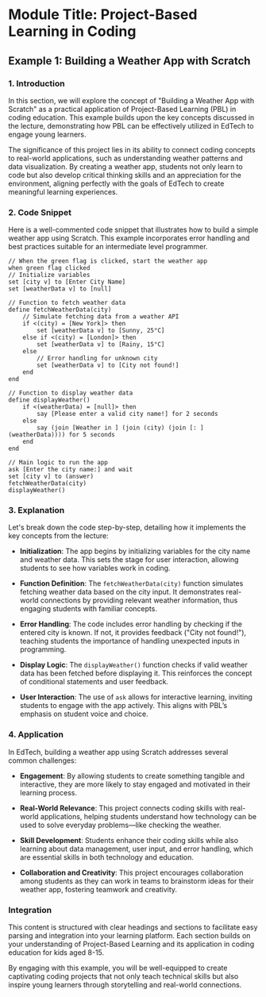 # Module Title: Project-Based Learning in Coding

## Example 1: Building a Weather App with Scratch

### 1. Introduction
In this section, we will explore the concept of "Building a Weather App with Scratch" as a practical application of Project-Based Learning (PBL) in coding education. This example builds upon the key concepts discussed in the lecture, demonstrating how PBL can be effectively utilized in EdTech to engage young learners. 

The significance of this project lies in its ability to connect coding concepts to real-world applications, such as understanding weather patterns and data visualization. By creating a weather app, students not only learn to code but also develop critical thinking skills and an appreciation for the environment, aligning perfectly with the goals of EdTech to create meaningful learning experiences.

### 2. Code Snippet
Here is a well-commented code snippet that illustrates how to build a simple weather app using Scratch. This example incorporates error handling and best practices suitable for an intermediate level programmer.

```scratch
// When the green flag is clicked, start the weather app
when green flag clicked
// Initialize variables
set [city v] to [Enter City Name]
set [weatherData v] to [null]

// Function to fetch weather data
define fetchWeatherData(city)
    // Simulate fetching data from a weather API
    if <(city) = [New York]> then
        set [weatherData v] to [Sunny, 25°C]
    else if <(city) = [London]> then
        set [weatherData v] to [Rainy, 15°C]
    else
        // Error handling for unknown city
        set [weatherData v] to [City not found!]
    end
end

// Function to display weather data
define displayWeather()
    if <(weatherData) = [null]> then
        say [Please enter a valid city name!] for 2 seconds
    else
        say (join [Weather in ] (join (city) (join [: ] (weatherData)))) for 5 seconds
    end
end

// Main logic to run the app
ask [Enter the city name:] and wait
set [city v] to (answer)
fetchWeatherData(city)
displayWeather()
```

### 3. Explanation
Let's break down the code step-by-step, detailing how it implements the key concepts from the lecture:

- **Initialization**: The app begins by initializing variables for the city name and weather data. This sets the stage for user interaction, allowing students to see how variables work in coding.

- **Function Definition**: The `fetchWeatherData(city)` function simulates fetching weather data based on the city input. It demonstrates real-world connections by providing relevant weather information, thus engaging students with familiar concepts.

- **Error Handling**: The code includes error handling by checking if the entered city is known. If not, it provides feedback ("City not found!"), teaching students the importance of handling unexpected inputs in programming.

- **Display Logic**: The `displayWeather()` function checks if valid weather data has been fetched before displaying it. This reinforces the concept of conditional statements and user feedback.

- **User Interaction**: The use of `ask` allows for interactive learning, inviting students to engage with the app actively. This aligns with PBL’s emphasis on student voice and choice.

### 4. Application
In EdTech, building a weather app using Scratch addresses several common challenges:

- **Engagement**: By allowing students to create something tangible and interactive, they are more likely to stay engaged and motivated in their learning process.

- **Real-World Relevance**: This project connects coding skills with real-world applications, helping students understand how technology can be used to solve everyday problems—like checking the weather.

- **Skill Development**: Students enhance their coding skills while also learning about data management, user input, and error handling, which are essential skills in both technology and education.

- **Collaboration and Creativity**: This project encourages collaboration among students as they can work in teams to brainstorm ideas for their weather app, fostering teamwork and creativity.

### Integration
This content is structured with clear headings and sections to facilitate easy parsing and integration into your learning platform. Each section builds on your understanding of Project-Based Learning and its application in coding education for kids aged 8-15. 

By engaging with this example, you will be well-equipped to create captivating coding projects that not only teach technical skills but also inspire young learners through storytelling and real-world connections.
